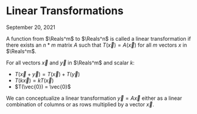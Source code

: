 # Linear Transformations
September 20, 2021

A function from $\Reals^m$ to $\Reals^n$ is called a linear transformation if there exists an $n * m$ matrix $A$ such that $T(\vec{x}) = A(\vec{x})$ for all $m$ vectors $x$ in $\Reals^m$.

For all vectors $\vec{x}$ and $\vec{y}$ in $\Reals^m$ and scalar $k$:
- $T(\vec{x} + \vec{y}) = T(\vec{x}) + T(\vec{y})$
- $T(k\vec{x}) = kT(\vec{x})$
- $T(\vec{0}) = \vec{0}$

We can conceptualize a linear transformation $\vec{y} = A\vec{x}$ either as a linear combination of columns or as rows multiplied by a vector $\vec{x}$.